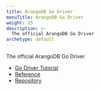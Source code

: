 ```yaml
---
title: ArangoDB Go Driver
menuTitle: ArangoDB Go Driver
weight: 15
description: >-
  The official ArangoDB Go Driver
archetype: default
---
```

The official ArangoDB Go Driver

- [Go Driver Tutorial](https://university.arangodb.com/courses/go-driver-tutorial/)
- [Reference](https://godoc.org/github.com/arangodb/go-driver)
- [Repository](https://github.com/arangodb/go-driver)
